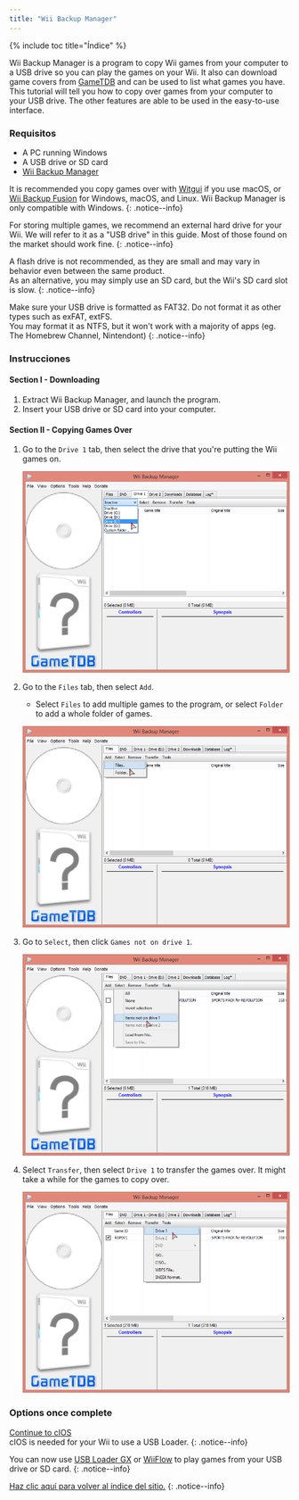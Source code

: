 ```yaml
---
title: "Wii Backup Manager"
---
```


{% include toc title="Índice" %}

Wii Backup Manager is a program to copy Wii games from your computer to a USB drive so you can play the games on your Wii. It also can download game covers from [GameTDB](https://gametdb.com/) and can be used to list what games you have. This tutorial will tell you how to copy over games from your computer to your USB drive. The other features are able to be used in the easy-to-use interface.

### Requisitos

* A PC running Windows
* A USB drive or SD card
* [Wii Backup Manager](https://static.wiidatabase.de/Wii-Backup-Manager.zip)


It is recommended you copy games over with [Witgui](https://desairem.com/wordpress/category/witgui-download/) if you use macOS, or [Wii Backup Fusion](https://github.com/larsenv/Wii-Backup-Fusion) for Windows, macOS, and Linux. Wii Backup Manager is only compatible with Windows.
{: .notice--info}

For storing multiple games, we recommend an external hard drive for your Wii. We will refer to it as a "USB drive" in this guide. Most of those found on the market should work fine.
{: .notice--info}

A flash drive is not recommended, as they are small and may vary in behavior even between the same product. <br> As an alternative, you may simply use an SD card, but the Wii's SD card slot is slow.
{: .notice--info}

Make sure your USB drive is formatted as FAT32. Do not format it as other types such as exFAT, extFS. <br> You may format it as NTFS, but it won't work with a majority of apps (eg. The Homebrew Channel, Nintendont)
{: .notice--info}

### Instrucciones

#### Section I - Downloading

1. Extract Wii Backup Manager, and launch the program.
1. Insert your USB drive or SD card into your computer.

#### Section II - Copying Games Over

1. Go to the `Drive 1` tab, then select the drive that you're putting the Wii games on.

    ![Select drive](/images/desktop-apps/WBM/select_drive.png)

1. Go to the `Files` tab, then select `Add`.
    + Select `Files` to add multiple games to the program, or select `Folder` to add a whole folder of games.

    ![Select games](/images/desktop-apps/WBM/select_games.png)

1. Go to `Select`, then click `Games not on drive 1`.

    ![Highlight games](/images/desktop-apps/WBM/select_games2.png)

1. Select `Transfer`, then select `Drive 1` to transfer the games over. It might take a while for the games to copy over.

    ![Transfer games](/images/desktop-apps/WBM/transfer_todrive.png)

### Options once complete

[Continue to cIOS](cios)<br> cIOS is needed for your Wii to use a USB Loader.
{: .notice--info}

You can now use [USB Loader GX](usbloadergx) or [WiiFlow](wiiflow) to play games from your USB drive or SD card.
{: .notice--info}

[Haz clic aquí para volver al índice del sitio.](site-navigation)
{: .notice--info}
